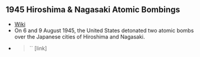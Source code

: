 ## 1945 Hiroshima & Nagasaki Atomic Bombings
- [Wiki](https://en.wikipedia.org/wiki/Atomic_bombings_of_Hiroshima_and_Nagasaki)
- On 6 and 9 August 1945, the United States detonated two atomic bombs over the Japanese cities of Hiroshima and Nagasaki.
- > `` [link]
    